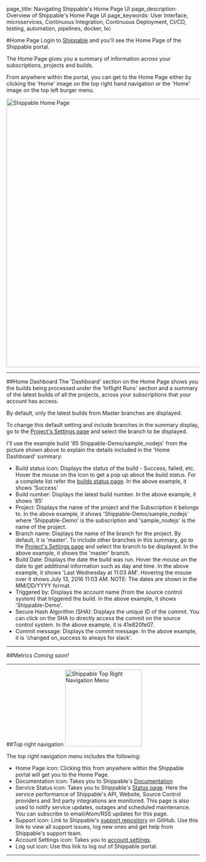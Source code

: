 page_title: Navigating Shippable's Home Page UI
page_description: Overview of Shippable's Home Page UI
page_keywords: User Interface, microservices, Continuous Integration, Continuous Deployment, CI/CD, testing, automation, pipelines, docker, lxc


#Home Page
Login to [Shippable](http://www.shippable.com) and you'll see the Home Page of the Shippable portal.

The Home Page gives you a summary of information across your subscriptions, projects and builds.

From anywhere within the portal, you can get to the Home Page either by clicking the 'Home' image on the top right hand navigation or the 'Home' image on the top left burger menu.

<img src="../images/home.png" alt="Shippable Home Page" style="width:700px;"/>

---

##Home Dashboard
The 'Dashboard' section on the Home Page shows you the builds being processed under the 'Inflight Runs' section and a summary of the latest builds of all the projects, across your subscriptions that your account has access.

By default, only the latest builds from Master branches are displayed.

To change this default setting and include branches in the summary display, go to the
[Project's Settings page](projects/settings/#dashboard-settings) and select the
branch to be displayed.

I'll use the example build '85 Shippable-Demo/sample_nodejs' from the picture shown above to explain the details included in the 'Home Dashboard' summary:

- Build status icon: Displays the status of the build - Success, failed, etc.
Hover the mouse on the icon to get a pop up about the build status. For a complete
list refer the [builds status page](builds/overview/#build-status). In the above
example, it shows 'Success'
- Build number: Displays the latest build number. In the above example, it shows '85'
- Project: Displays the name of the project and the Subscription it belongs to.
In the above example, it shows 'Shippable-Demo/sample_nodejs' where 'Shippable-Demo'
is the subscription and 'sample_nodejs' is the name of the project.
- Branch name: Displays the name of the branch for the project. By default, it
is 'master'. To include other branches in this summary, go to the
[Project's Settings page](projects/settings/#dashboard-settings) and select the
branch to be displayed. In the above example, it shows the 'master' branch.
- Build Date: Displays the date the build was run. Hover the mouse on the date to
get additional information such as day and time. In the above example, it shows
'Last Wednesday at 11:03 AM'. Hovering the mouse over it shows July 13, 2016 11:03 AM.
NOTE: The dates are shown in the MM/DD/YYYY format.
- Triggered by: Displays the account name (from the source control system) that
triggered the build. In the above example, it shows 'Shippable-Demo'.
- Secure Hash Algorithm (SHA): Displays the unique ID of the commit. You can click
on the SHA to directly access the commit on the source control system. In the
above example, it is 41e820fe07.
- Commit message: Displays the commit message. In the above example, it is
'changed on_success to always for slack'.

---

##Metrics
*Coming soon!*

---
##Top right navigation
<img src="../images/homeRightMenu.png" alt="Shippable Top Right Navigation Menu" style="width:200px;"/>

The top right navigation menu includes the following:

- Home Page icon: Clicking this from anywhere within the Shippable portal will
get you to the Home Page.
- Documentation icon: Takes you to Shippable's [Documentation](http://docs.shippable.com)
- Service Status icon: Takes you to Shippable's [Status page](http://status.shippable.com/).
Here the service performance of Shippable's API, Website, Source Control providers
and 3rd party integrations are monitored. This page is also used to notify service
updates, outages and scheduled maintenance. You can subscribe to email/Atom/RSS
updates for this page.
- Support icon: Link to Shippable's [support repository](https://github.com/Shippable/support/issues)
on GitHub. Use this link to view all support issues, log new ones and get help
from Shippable's support team.
- Account Settings icon: Takes you to [account settings](/navigatingUI/accountSettings/accounts/).
- Log out icon: Use this link to log out of Shippable portal.

---
